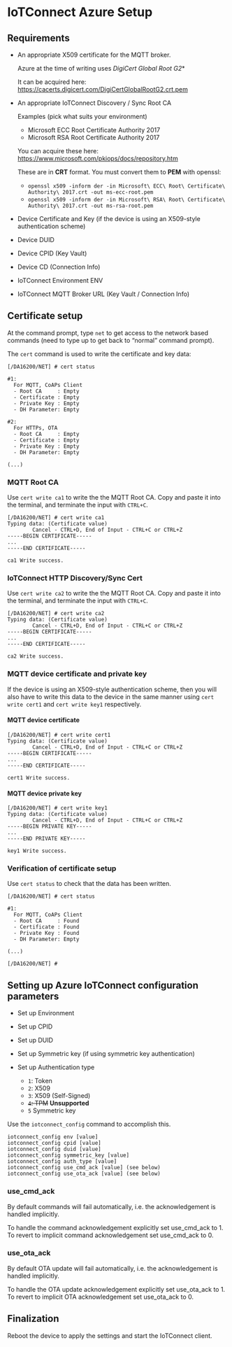 # IoTConnect Azure Setup

## Requirements

* An appropriate X509 certificate for the MQTT broker. 

   Azure at the time of writing uses *DigiCert Global Root G2**
   
   It can be acquired here: https://cacerts.digicert.com/DigiCertGlobalRootG2.crt.pem

* An appropriate IoTConnect Discovery / Sync Root CA

  Examples (pick what suits your environment)
  
    * Microsoft ECC Root Certificate Authority 2017
    * Microsoft RSA Root Certificate Authority 2017

  You can acquire these here: https://www.microsoft.com/pkiops/docs/repository.htm

  These are in **CRT** format. You must convert them to **PEM** with openssl:

  * `openssl x509 -inform der -in Microsoft\ ECC\ Root\ Certificate\ Authority\ 2017.crt -out ms-ecc-root.pem`
  * `openssl x509 -inform der -in Microsoft\ RSA\ Root\ Certificate\ Authority\ 2017.crt -out ms-rsa-root.pem`

* Device Certificate and Key (if the device is using an X509-style authentication scheme)

* Device DUID

* Device CPID (Key Vault)

* Device CD (Connection Info)

* IoTConnect Environment ENV

* IoTConnect MQTT Broker URL (Key Vault / Connection Info)

## Certificate setup

At the command prompt, type `net` to get access to the network based commands (need to type up to get back to “normal” command prompt).

The `cert` command is used to write the certificate  and key data:

```
[/DA16200/NET] # cert status

#1:
  For MQTT, CoAPs Client
  - Root CA     : Empty
  - Certificate : Empty
  - Private Key : Empty
  - DH Parameter: Empty

#2:
  For HTTPs, OTA
  - Root CA     : Empty
  - Certificate : Empty
  - Private Key : Empty
  - DH Parameter: Empty

(...)
```

### MQTT Root CA

Use `cert write ca1` to write the the MQTT Root CA. Copy and paste it into the terminal, and terminate the input with `CTRL+C`.

```
[/DA16200/NET] # cert write ca1
Typing data: (Certificate value)
        Cancel - CTRL+D, End of Input - CTRL+C or CTRL+Z
-----BEGIN CERTIFICATE-----
...
-----END CERTIFICATE-----

ca1 Write success.
```

### IoTConnect HTTP Discovery/Sync Cert

Use `cert write ca2` to write the the MQTT Root CA. Copy and paste it into the terminal, and terminate the input with `CTRL+C`.

```
[/DA16200/NET] # cert write ca2
Typing data: (Certificate value)
        Cancel - CTRL+D, End of Input - CTRL+C or CTRL+Z
-----BEGIN CERTIFICATE-----
...
-----END CERTIFICATE-----

ca2 Write success.
``` 


### MQTT device certificate and private key  

If the device is using an X509-style authentication scheme, then you will also have to write this data to the device in the same manner using `cert write cert1` and `cert write key1` respectively.

#### MQTT device certificate

```
[/DA16200/NET] # cert write cert1
Typing data: (Certificate value)
        Cancel - CTRL+D, End of Input - CTRL+C or CTRL+Z
-----BEGIN CERTIFICATE-----
...
-----END CERTIFICATE-----

cert1 Write success.
```

#### MQTT device private key
```
[/DA16200/NET] # cert write key1
Typing data: (Certificate value)
        Cancel - CTRL+D, End of Input - CTRL+C or CTRL+Z
-----BEGIN PRIVATE KEY-----
...
-----END PRIVATE KEY-----

key1 Write success.
```

### Verification of certificate setup

Use `cert status` to check that the data has been written.

```
[/DA16200/NET] # cert status

#1:
  For MQTT, CoAPs Client
  - Root CA     : Found
  - Certificate : Found
  - Private Key : Found
  - DH Parameter: Empty

(...)

[/DA16200/NET] #
```

## Setting up Azure IoTConnect configuration parameters

* Set up Environment
* Set up CPID
* Set up DUID
* Set up Symmetric key (if using symmetric key authentication)
* Set up Authentication type

  * `1`: Token
  * `2`: X509
  * `3`: X509 (Self-Signed)
  * ~~`4`: TPM~~ **Unsupported**
  * `5` Symmetric key

Use the `iotconnect_config` command to accomplish this.

```
iotconnect_config env [value]
iotconnect_config cpid [value]
iotconnect_config duid [value]
iotconnect_config symmetric_key [value]
iotconnect_config auth_type [value]
iotconnect_config use_cmd_ack [value] (see below)
iotconnect_config use_ota_ack [value] (see below)
```

### use_cmd_ack
By default commands will fail automatically, i.e. the acknowledgement is handled implicitly.

To handle the command acknowledgement explicitly set use_cmd_ack to 1.
To revert to implicit command acknowledgement set use_cmd_ack to 0.

### use_ota_ack
By default OTA update will fail automatically, i.e. the acknowledgement is handled implicitly.

To handle the OTA update acknowledgement explicitly set use_ota_ack to 1.
To revert to implicit OTA acknowledgement set use_ota_ack to 0.


## Finalization

Reboot the device to apply the settings and start the IoTConnect client. 
